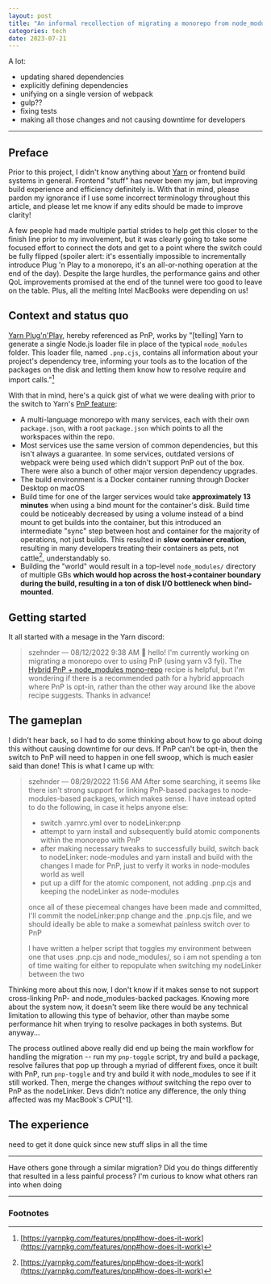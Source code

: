 ```yaml
---
layout: post
title: "An informal recollection of migrating a monorepo from node_modules to .pnp.cjs"
categories: tech
date: 2023-07-21
---
```


A lot:

- updating shared dependencies
- explicitly defining dependencies
- unifying on a single version of webpack
- gulp??
- fixing tests
- making all those changes and not causing downtime for developers

----------------------------------------------------------------------------------------

## Preface

Prior to this project, I didn't know anything about [Yarn](https://yarnpkg.com/) or
frontend build systems in general. Frontend "stuff" has never been my jam, but improving
build experience and efficiency definitely is. With that in mind, please pardon my
ignorance if I use some incorrect terminology throughout this article, and please let me
know if any edits should be made to improve clarity!

A few people had made multiple partial strides to help get this closer to the finish line prior to my involvement, but
it was clearly going to take some focused effort to connect the dots and get to a point
where the switch could be fully flipped (spoiler alert: it's essentially impossible to
incrementally introduce Plug 'n Play to a monorepo, it's an all-or-nothing operation at
the end of the day). Despite the large hurdles, the performance gains and other QoL improvements promised
at the end of the tunnel were too good to leave on the table. Plus, all the melting
Intel MacBooks were depending on us!

## Context and status quo

[Yarn Plug'n'Play](https://yarnpkg.com/features/pnp), hereby referenced as PnP, works by
"[telling] Yarn to generate a single Node.js loader file in place of the typical
`node_modules` folder. This loader file, named `.pnp.cjs`, contains all information
about your project's dependency tree, informing your tools as to the location of the
packages on the disk and letting them know how to resolve require and import calls."[^0]

With that in mind, here's a quick gist of what we were dealing with prior to the switch
to Yarn's [PnP feature](https://yarnpkg.com/features/pnp):

- A multi-language monorepo with many services, each with their own `package.json`, with
  a root `package.json` which points to all the workspaces within the repo.
- Most services use the same version of common dependencies, but this isn't always a
  guarantee. In some services, outdated versions of webpack were being used which didn't
  support PnP out of the box. There were also a bunch of other major version dependency
  upgrades.
- The build environment is a Docker container running through Docker Desktop on macOS
- Build time for one of the larger services would take **approximately 13 minutes** when
  using a bind mount for the container's disk. Build time could be noticeably decreased
  by using a volume instead of a bind mount to get builds into the container, but this
  introduced an intermediate "sync" step between host and container for the majority of
  operations, not just builds. This resulted in **slow container creation**, resulting in
  many developers treating their containers as pets, not cattle[^0], understandably so.
- Building the "world" would result in a top-level `node_modules/` directory of multiple
  GBs **which would hop across the host->container boundary during the build, resulting
  in a ton of disk I/O bottleneck when bind-mounted.**

## Getting started

It all started with a mesage in the Yarn discord:

> szehnder — 08/12/2022 9:38 AM 👋 hello! I'm currently working on migrating a monorepo
> over to using PnP (using yarn v3 fyi). The [Hybrid PnP + node_modules mono-repo](
> https://yarnpkg.com/getting-started/recipes/#hybrid-pnp--node_modules-mono-repo)
> recipe is helpful, but I'm wondering if there is a recommended path for a hybrid
> approach where PnP is opt-in, rather than the other way around like the above recipe
> suggests. Thanks in advance!

## The gameplan

I didn't hear back, so I had to do some thinking about how to go about doing this
without causing downtime for our devs. If PnP can't be opt-in, then the switch to PnP
will need to happen in one fell swoop, which is much easier said than done! This is what
I came up with:

> szehnder — 08/29/2022 11:56 AM After some searching, it seems like there isn't strong
> support for linking PnP-based packages to node-modules-based packages, which makes
> sense. I have instead opted to do the following, in case it helps anyone else:
>
> - switch .yarnrc.yml over to nodeLinker:pnp
> - attempt to yarn install and subsequently build atomic components within the monorepo
>   with PnP
> - after making necessary tweaks to successfully build, switch back to nodeLinker:
>   node-modules and yarn install and build with the changes I made for PnP, just to
>   verfy it works in node-modules world as well
> - put up a diff for the atomic component, not adding .pnp.cjs and keeping the
>   nodeLinker as node-modules
>
> once all of these piecemeal changes have been made and committed, I'll commit the
> nodeLinker:pnp change and the .pnp.cjs file, and we should ideally be able to make a
> somewhat painless switch over to PnP
>
> I have written a helper script that toggles my environment between one that uses
> .pnp.cjs and node_modules/, so i am not spending a ton of time waiting for either to
> repopulate when switching my nodeLinker between the two

Thinking more about this now, I don't know if it makes sense to not support
cross-linking PnP- and node_modules-backed packages. Knowing more about the system now,
it doesn't seem like there would be any technical limitation to allowing this type of
behavior, other than maybe some performance hit when trying to resolve packages in both
systems. But anyway...

The process outlined above really did end up being the main workflow for handling the
migration -- run my `pnp-toggle` script, try and build a package, resolve failures that
pop up through a myriad of different fixes, once it built with PnP, run `pnp-toggle` and
try and build it with node_modules to see if it still worked. Then, merge the changes
_without_ switching the repo over to PnP as the nodeLinker. Devs didn't notice any
difference, the only thing affected was my MacBook's CPU[^1].

## The experience

need to get it done quick since new stuff slips in all the time

----------------------------------------------------------------------------------------

Have others gone through a similar migration? Did you do things differently that
resulted in a less painful process? I'm curious to know what others ran into when doing

----------------------------------------------------------------------------------------

### Footnotes

[^0]: [https://yarnpkg.com/features/pnp#how-does-it-work](https://yarnpkg.com/features/pnp#how-does-it-work)
[^0]: [The history of pets vs cattle](
http://cloudscaling.com/blog/cloud-computing/the-history-of-pets-vs-cattle/) [^1]: By
the end of this effort, my MacBook CPU was legitimately cooked. Things started breaking
in very weird ways, and diagnostics at the Genius Bar reported back that it had seen
sustained high temperature events very frequently. 8 hours of compilation a day can do
that I guess.
